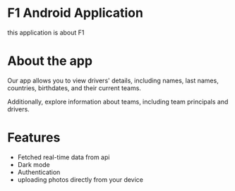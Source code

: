 # F1 Android Application
this application is about F1

# About the app
Our app allows you to view drivers' details, including names, last names, countries, birthdates, and their current teams.

Additionally, explore information about teams, including team principals and drivers.

# Features
* Fetched real-time data from api
* Dark mode
* Authentication
* uploading photos directly from your device
